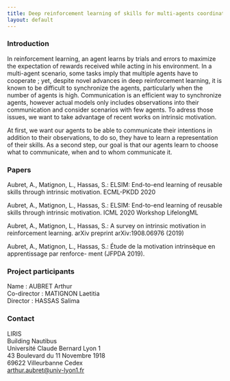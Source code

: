 ```yaml
---
title: Deep reinforcement learning of skills for multi-agents coordination.
layout: default
---
```

### Introduction
In reinforcement learning, an agent learns by trials and errors to maximize the expectation of rewards received while acting in his environment. In a multi-agent scenario, some tasks imply that multiple agents have to cooperate ; yet, despite novel advances in deep reinforcement learning, it is known to be difficult to synchronize the agents, particularly when the number of agents is high. Communication is an efficient way to synchronize agents, however actual models only includes observations into their communication and consider scenarios with few agents. To adress those issues, we want to take advantage of recent works on intrinsic motivation.

At first, we want our agents to be able to communicate their intentions in addition to their observations, to do so, they have to learn a representation of their skills. As a second step, our goal is that our agents learn to choose what to communicate, when and to whom communicate it.


### Papers

Aubret, A., Matignon, L., Hassas, S.: ELSIM: End-to-end learning of reusable skills
through intrinsic motivation. ECML-PKDD 2020

Aubret, A., Matignon, L., Hassas, S.: ELSIM: End-to-end learning of reusable skills
through intrinsic motivation. ICML 2020 Workshop LifelongML

Aubret, A., Matignon, L., Hassas, S.: A survey on intrinsic motivation in reinforcement learning. arXiv
preprint arXiv:1908.06976 (2019)

Aubret, A., Matignon, L., Hassas, S.: Étude de la motivation intrinsèque en apprentissage par renforce-
ment (JFPDA 2019).




### Project participants

Name : AUBRET Arthur  
Co-director : MATIGNON Laetitia  
Director : HASSAS Salima  


### Contact

LIRIS  
Building Nautibus  
Université Claude Bernard Lyon 1  
43 Boulevard du 11 Novembre 1918  
69622 Villeurbanne Cedex  
arthur.aubret@univ-lyon1.fr  
